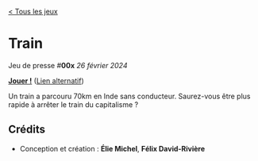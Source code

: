 [< Tous les jeux](https://eliemichel.github.io/JeuDePresse)

Train
=====

Jeu de presse #**00x** *26 février 2024*

[**Jouer !**](https://eliemichel.github.io/JeuDePresse/Train) ([Lien alternatif](https://www.exppad.com/games/JeuDePresse/Train))

Un train a parcouru 70km en Inde sans conducteur. Saurez-vous être plus rapide à arrêter le train du capitalisme ?

Crédits
-------

 - Conception et création : **Élie Michel**, **Félix David-Rivière**
